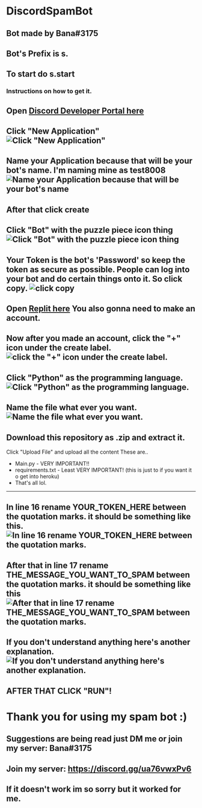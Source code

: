 # DiscordSpamBot
## Bot made by Bana#3175
## Bot's Prefix is s.
## To start do s.start
### Instructions on how to get it.
Open [Discord Developer Portal here](https://discord.com/developers/applications)
---
Click "New Application"
![Click "New Application"](https://cdn.discordapp.com/attachments/699214804551991336/822447586773827614/rcBlMfggdBfjf8DmTI8CD4KqyAAAAAASUVORK5CYII.png)
---
Name your Application because that will be your bot's name. I'm naming mine as test8008
![Name your Application because that will be your bot's name](https://cdn.discordapp.com/attachments/699214804551991336/822447979461607444/A4hiHA3yHZiXAAAAAElFTkSuQmCC.png)
---
After that click create
---
Click "Bot" with the puzzle piece icon thing
![Click "Bot" with the puzzle piece icon thing](https://cdn.discordapp.com/attachments/699214804551991336/822448462187593738/LbgFOGr2wlAAAAABJRU5ErkJggg.png)
---
Your Token is the bot's 'Password' so keep the token as secure as possible. People can log into your bot and do certain things onto it.
So click copy.
![click copy](https://cdn.discordapp.com/attachments/699214804551991336/822449015172890624/Aq78ZDZwFrYdymuTB6FA55Q6Y8hLCpkE0oyBXPD6Pwkh6USM8PU0ArXqMw01CoaSh3JuVHR5oiFGXayuxsenYXTjxWyLQ2MBa2H1.png)
---
Open [Replit here](https://replit.com/~)
You also gonna need to make an account.
---
Now after you made an account, click the "+" icon under the create label.
![click the "+" icon under the create label.](https://cdn.discordapp.com/attachments/699214804551991336/822449970610831360/wNScrX05mWvUwAAAABJRU5ErkJggg.png)
---
Click "Python" as the programming language.
![Click "Python" as the programming language.](https://cdn.discordapp.com/attachments/699214804551991336/822450151385595924/Q0XUyp0AAAAAElFTkSuQmCC.png)
---
Name the file what ever you want.
![Name the file what ever you want.](https://cdn.discordapp.com/attachments/699214804551991336/822450352950607922/D93cDEABd3AAAAAElFTkSuQmCC.png)
---
Download this repository as .zip and extract it.
---
Click "Upload File" and upload all the content
These are..
* Main.py - VERY IMPORTANT!!
* requirements.txt - Least VERY IMPORTANT! (this is just to if you want it o get into heroku)
* That's all lol.
---
In line 16 rename YOUR_TOKEN_HERE between the quotation marks.
it should be something like this.
![In line 16 rename YOUR_TOKEN_HERE between the quotation marks.](https://cdn.discordapp.com/attachments/699214804551991336/822466202797342770/r3uO5hwEPAwuTgf8HfiqBO5aMejkAAAAASUVORK5CYII.png)
---
After that in line 17 rename THE_MESSAGE_YOU_WANT_TO_SPAM between the quotation marks.
it should be something like this
![After that in line 17 rename THE_MESSAGE_YOU_WANT_TO_SPAM between the quotation marks.](https://cdn.discordapp.com/attachments/699214804551991336/822467316054622228/XhYBFgErAuPfk1jl7J1FgEVg5iDA8nzmfJdsJiwCjhCYMXW7owRZOYsAi8D4f36wiLAIsAjMQARmEcj04noGpsamxCLAImBB4PN4.png)
---
If you don't understand anything here's another explanation.
![If you don't understand anything here's another explanation.](https://cdn.discordapp.com/attachments/699214804551991336/822451401808412692/AowrCrHnwAAAAAElFTkSuQmCC.png)
---
AFTER THAT CLICK "RUN"!
---
# Thank you for using my spam bot :)
## Suggestions are being read just DM me or join my server: Bana#3175
## Join my server: https://discord.gg/ua76vwxPv6
## If it doesn't work im so sorry but it worked for me.

